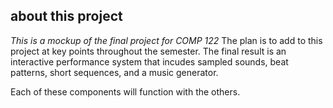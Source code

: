 ## about this project
*This is a mockup of the final project for COMP 122*
The plan is to add to this project at key points throughout the semester. The final result is an interactive performance system that incudes sampled sounds, beat patterns, short sequences, and a music generator. 

Each of these components will function with the others.